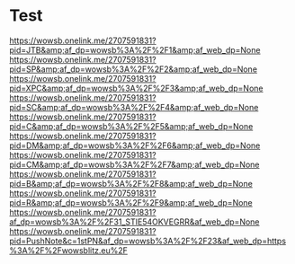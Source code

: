 # Test
 https://wowsb.onelink.me/2707591831?pid=JTB&amp;af_dp=wowsb%3A%2F%2F1&amp;af_web_dp=None  https://wowsb.onelink.me/2707591831?pid=SP&amp;af_dp=wowsb%3A%2F%2F2&amp;af_web_dp=None  https://wowsb.onelink.me/2707591831?pid=XPC&amp;af_dp=wowsb%3A%2F%2F3&amp;af_web_dp=None  https://wowsb.onelink.me/2707591831?pid=SC&amp;af_dp=wowsb%3A%2F%2F4&amp;af_web_dp=None  https://wowsb.onelink.me/2707591831?pid=C&amp;af_dp=wowsb%3A%2F%2F5&amp;af_web_dp=None  https://wowsb.onelink.me/2707591831?pid=DM&amp;af_dp=wowsb%3A%2F%2F6&amp;af_web_dp=None  https://wowsb.onelink.me/2707591831?pid=CM&amp;af_dp=wowsb%3A%2F%2F7&amp;af_web_dp=None  https://wowsb.onelink.me/2707591831?pid=B&amp;af_dp=wowsb%3A%2F%2F8&amp;af_web_dp=None  https://wowsb.onelink.me/2707591831?pid=R&amp;af_dp=wowsb%3A%2F%2F9&amp;af_web_dp=None
https://wowsb.onelink.me/2707591831?af_dp=wowsb%3A%2F%2F31_STIE54OKVEGRR&af_web_dp=None
https://wowsb.onelink.me/2707591831?pid=PushNote&c=1stPN&af_dp=wowsb%3A%2F%2F23&af_web_dp=https%3A%2F%2Fwowsblitz.eu%2F 

